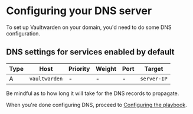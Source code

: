 # Configuring your DNS server

To set up Vaultwarden on your domain, you'd need to do some DNS configuration.

## DNS settings for services enabled by default

| Type  | Host                         | Priority | Weight | Port | Target                 |
| ----- | ---------------------------- | -------- | ------ | ---- | ---------------------- |
| A     | `vaultwarden`                | -        | -      | -    | `server-IP`            |

Be mindful as to how long it will take for the DNS records to propagate.

When you're done configuring DNS, proceed to [Configuring the playbook](configuring-playbook.md).
